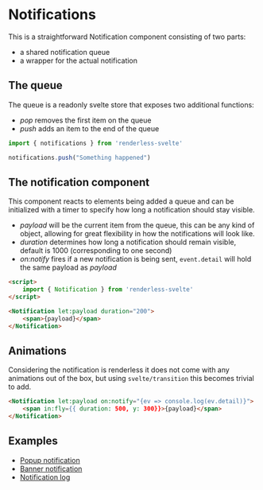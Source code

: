 # Notifications

This is a straightforward Notification component consisting of two parts:

- a shared notification queue
- a wrapper for the actual notification

## The queue

The queue is a readonly svelte store that exposes two additional functions:
- *pop* removes the first item on the queue
- *push* adds an item to the end of the queue

```js
import { notifications } from 'renderless-svelte'

notifications.push("Something happened")
```

## The notification component

This component reacts to elements being added a queue and can be initialized with a timer to specify how long a notification should stay visible.

- _payload_ will be the current item from the queue, this can be any kind of object, allowing for great flexibility in how the notifications will look like.
- _duration_ determines how long a notification should remain visible, default is 1000 (corresponding to one second)
- _on:notify_ fires if a new notification is being sent, `event.detail` will hold the same payload as _payload_

```html
<script>
    import { Notification } from 'renderless-svelte'
</script>

<Notification let:payload duration="200">
    <span>{payload}</span>
</Notification>
```

## Animations

Considering the notification is renderless it does not come with any animations out of the box, but using `svelte/transition` this becomes trivial to add.

```html
<Notification let:payload on:notify="{ev => console.log(ev.detail)}">
    <span in:fly={{ duration: 500, y: 300}}>{payload}</span>
</Notification>
```

## Examples

* [Popup notification](https://www.renderless-svelte.dev/components/notifications/example-popup) 
* [Banner notification](https://www.renderless-svelte.dev/components/notifications/example-banner) 
* [Notification log](https://www.renderless-svelte.dev/components/notifications/example-log)